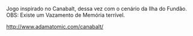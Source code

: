 Jogo inspirado no Canabalt, dessa vez com o cenário da Ilha do Fundão.
OBS: Existe um Vazamento de Memória terrível.

http://www.adamatomic.com/canabalt/

